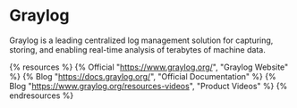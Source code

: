 # Graylog

Graylog is a leading centralized log management solution for capturing, storing, and enabling real-time analysis of terabytes of machine data.

{% resources %}
  {% Official "https://www.graylog.org/", "Graylog Website" %}
  {% Blog "https://docs.graylog.org/", "Official Documentation" %}
  {% Blog "https://www.graylog.org/resources-videos", "Product Videos" %}
{% endresources %}

